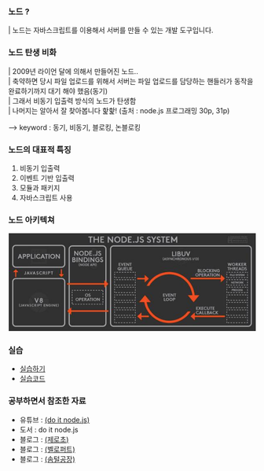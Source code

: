 ### 노드 ? 
| 노드는 자바스크립트를 이용해서 서버를 만들 수 있는 개발 도구입니다.

### 노드 탄생 비화 
| 2009년 라이언 달에 의해서 만들어진 노드..  
| 축약하면 당시 파일 업로드를 위해서 서버는 파일 업로드를 담당하는 핸들러가 동작을 완료하기까지 대기 해야 했음(동기)  
| 그래서 비동기 입출력 방식의 노드가 탄생함  
| 나머지는 알아서 잘 찾아봅니다 핥핥! (출처 : node.js 프로그래밍 30p, 31p)

--> keyword : 동기, 비동기, 블로킹, 논블로킹

### 노드의 대표적 특징

1. 비동기 입출력
2. 이벤트 기반 입출력
3. 모듈과 패키지
4. 자바스크립트 사용

### 노드 아키텍쳐
![Image](images/node-pic-1.png)

### 실습

- [실습하기](https://github.com/LeadJockey/ex-node/blob/master/examples/md/ex1-hello-world.md)  
- [실습코드](https://github.com/LeadJockey/ex-node/blob/master/examples/js/ex1-hello-world.js)

### 공부하면서 참조한 자료

- 유튜브 : [(do it node.js)](https://www.youtube.com/watch?v=4DPdcfbGSps&index=7&list=PLG7te9eYUi7tHH-hJ2yzBJ9h6dwBu1FUy)
- 도서   : do it node.js
- 블로그 : [(제로초)](https://www.zerocho.com/category/NodeJS/post/57387cb8715202c8679b3af1)
- 블로그 : [(벨로퍼트)](https://velopert.com/node-js-tutorials)
- 블로그 : [(솜털공장)](http://html5around.com/wordpress/tutorials/node-js%EB%A5%BC-%EC%9D%B4%EC%9A%A9%ED%95%9C-todo%EC%96%B4%ED%94%8C%EB%A6%AC%EC%BC%80%EC%9D%B4%EC%85%98-%EC%A0%9C%EC%9E%91/) 